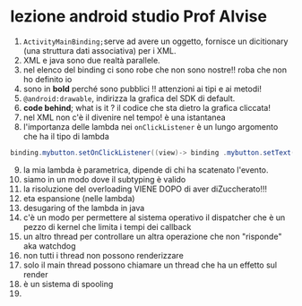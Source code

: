 # lezione android studio Prof Alvise

1. ```ActivityMainBinding;```serve ad avere un oggetto,  fornisce un dicitionary (una struttura dati associativa) per i XML.
2. XML e java sono due realtà parallele.
3. nel elenco del binding ci sono robe che non sono nostre!! roba che non ho definito io
4. sono in **bold** perché sono pubblici !! attenzioni ai tipi e ai metodi!
5. ```@android:drawable```, indirizza la grafica del SDK di default.
6. **code behind**; what is it ? il codice che sta dietro la grafica cliccata!
7. nel XML non c'è il divenire nel tempo! è una istantanea
8. l'importanza delle lambda nei ```onClickListener``` è un lungo argomento che ha il tipo di lambda
```java
binding.mybutton.setOnClickListener((view)-> binding .mybutton.setText("cambiato"))  //cambia stringa del bottone stesso
```
9. la mia lambda è parametrica, dipende di chi ha scatenato l'evento.
10. siamo in un modo dove il subtyping è valido 
11. la risoluzione del overloading VIENE DOPO di aver diZuccherato!!!
12. eta espansione (nelle lambda)
13. desugaring of the lambda in java
14. c'è un modo per permettere al sistema operativo il dispatcher che è un pezzo di kernel che limita i tempi dei callback 
15. un altro thread per controllare un altra operazione che non "risponde" aka watchdog 
16. non tutti i thread non possono renderizzare 
17. solo il main thread possono chiamare un thread che ha un effetto sul render 
18. è un sistema di spooling 
19. 